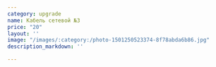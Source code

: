 ```yaml
---
category: upgrade
name: Кабель сетевой №3
price: "20"
layout: ''
image: "/images/:category:/photo-1501250523374-8f78abda6b86.jpg"
description_markdown: ''

---
```

